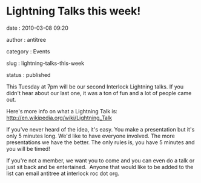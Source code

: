 Lightning Talks this week!
==========================

date
:   2010-03-08 09:20

author
:   antitree

category
:   Events

slug
:   lightning-talks-this-week

status
:   published

This Tuesday at 7pm will be our second Interlock Lightning talks. If you
didn't hear about our last one, it was a ton of fun and a lot of people
came out.

Here's more info on what a Lightning Talk is:
<http://en.wikipedia.org/wiki/Lightning_Talk>

If you've never heard of the idea, it's easy. You make a presentation
but it's only 5 minutes long. We'd like to have everyone involved. The
more presentations we have the better. The only rules is, you have 5
minutes and you will be timed!

If you're not a member, we want you to come and you can even do a talk
or just sit back and be entertained.  Anyone that would like to be added
to the list can email antitree at interlock roc dot org.
